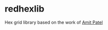 redhexlib
=========

Hex grid library based on the work of [Amit Patel](http://www.redblobgames.com/grids/hexagons.html)
